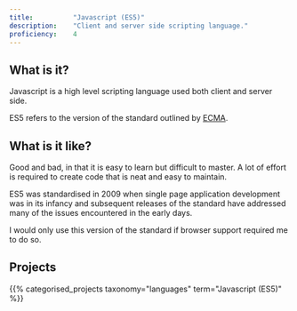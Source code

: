 ```yaml
---
title: 			"Javascript (ES5)"
description: 	"Client and server side scripting language."
proficiency:	4
---
```


## What is it?
Javascript is a high level scripting language used both client and server side. 

ES5 refers to the version of the standard outlined by [ECMA](https://www.ecma-international.org/memento/TC39.htm).

## What is it like?
Good and bad, in that it is easy to learn but difficult to master. A lot of effort is required to create code that is neat and easy to maintain. 

ES5 was standardised in 2009 when single page application development was in its infancy and subsequent releases of the standard have addressed many of the issues encountered in the early days. 

I would only use this version of the standard if browser support required me to do so.

## Projects
{{% categorised_projects taxonomy="languages" term="Javascript (ES5)" %}}